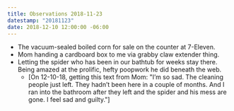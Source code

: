 ```yaml
---
title: Observations 2018-11-23
datestamp: "20181123"
date: 2018-12-10 12:00:00 -06:00
---
```


- The vacuum-sealed boiled corn for sale on the counter at 7-Eleven.
- Mom handing a cardboard box to me via grabby claw extender thing.
- Letting the spider who has been in our bathtub for weeks stay there. Being amazed at the prolific, hefty poopwork he did beneath the web.
	- [On 12-10-18, getting this text from Mom: "I’m so sad. The cleaning people just left. They hadn’t been here in a couple of months. And I ran into the bathroom after they left and the spider and his mess are gone. I feel sad and guilty."]
